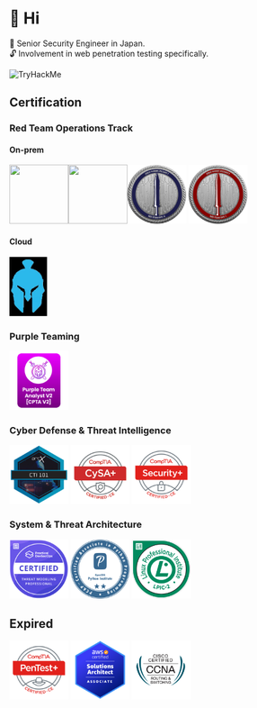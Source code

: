 # 🍵 Hi 
📖 Senior Security Engineer in Japan.  
🔓 Involvement in web penetration testing specifically.  



<img src="https://tryhackme-badges.s3.amazonaws.com/f3rs3h3n.png" alt="TryHackMe" />

## Certification
### Red Team Operations Track
#### On-prem
<img width="105" height="105" alt src="https://api.accredible.com/v1/frontend/credential_website_embed_image/badge/109459517"><img width="105" height="105" alt src="https://api.accredible.com/v1/frontend/credential_website_embed_image/badge/79200051"><img width="105" height="105" alt src="./images/CRTL.png"> <img width="105" height="105" alt src="./images/CRTO.png"> 

#### Cloud
<a href="https://www.alteredsecurity.com/azureadlab">
  <img height="105" alt src="./images/CARTP.png">
</a>

### Purple Teaming
<img width="105" height="105" alt src="./images/CPTA-V2.png">

### Cyber Defense & Threat Intelligence
<img width="105" height="105" alt src="./images/CTI101.png"> <img width="105" height="105" alt src="./images/CySA+.png"> <img width="105" height="105" alt src="./images/Security+.png"> 

### System & Threat Architecture
<img width="105" height="105" alt src="./images/ctmp.png"> <img width="105" height="105" alt src="./images/pcap-31-03.png"> <img width="105" height="105" alt src="./images/LPI_LPIC2.png">  

## Expired  
<img width="105" height="105" alt src="./images/PenTest+.png"> <img width="105" height="105" alt src="./images/AWSSAA.png"> <img width="105" height="105" alt src="./images/CCNA.png">

